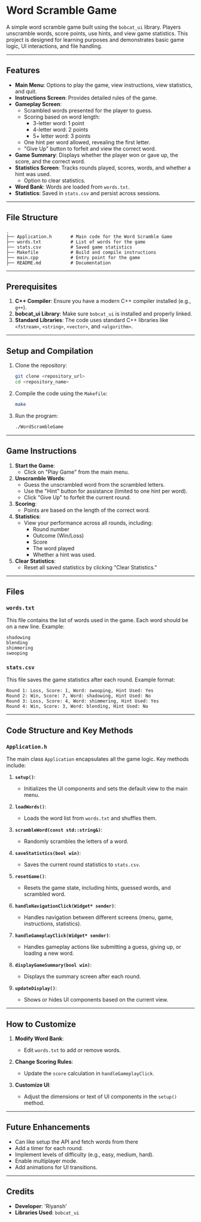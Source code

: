 
# Word Scramble Game

A simple word scramble game built using the `bobcat_ui` library. Players unscramble words, score points, use hints, and view game statistics. This project is designed for learning purposes and demonstrates basic game logic, UI interactions, and file handling.

---

## Features

- **Main Menu**: Options to play the game, view instructions, view statistics, and quit.
- **Instructions Screen**: Provides detailed rules of the game.
- **Gameplay Screen**:
  - Scrambled words presented for the player to guess.
  - Scoring based on word length:
    - 3-letter word: 1 point
    - 4-letter word: 2 points
    - 5+ letter word: 3 points
  - One hint per word allowed, revealing the first letter.
  - "Give Up" button to forfeit and view the correct word.
- **Game Summary**: Displays whether the player won or gave up, the score, and the correct word.
- **Statistics Screen**: Tracks rounds played, scores, words, and whether a hint was used.
  - Option to clear statistics.
- **Word Bank**: Words are loaded from `words.txt`.
- **Statistics**: Saved in `stats.csv` and persist across sessions.

---

## File Structure

```plaintext
.
├── Application.h       # Main code for the Word Scramble Game
├── words.txt           # List of words for the game
├── stats.csv           # Saved game statistics
├── Makefile            # Build and compile instructions
├── main.cpp            # Entry point for the game
├── README.md           # Documentation
```

---

## Prerequisites

1. **C++ Compiler**: Ensure you have a modern C++ compiler installed (e.g., `g++`).
2. **bobcat_ui Library**: Make sure `bobcat_ui` is installed and properly linked.
3. **Standard Libraries**: The code uses standard C++ libraries like `<fstream>`, `<string>`, `<vector>`, and `<algorithm>`.

---

## Setup and Compilation

1. Clone the repository:
   ```bash
   git clone <repository_url>
   cd <repository_name>
   ```

2. Compile the code using the `Makefile`:
   ```bash
   make
   ```

3. Run the program:
   ```bash
   ./WordScrambleGame
   ```

---

## Game Instructions

1. **Start the Game**:
   - Click on "Play Game" from the main menu.
2. **Unscramble Words**:
   - Guess the unscrambled word from the scrambled letters.
   - Use the "Hint" button for assistance (limited to one hint per word).
   - Click "Give Up" to forfeit the current round.
3. **Scoring**:
   - Points are based on the length of the correct word.
4. **Statistics**:
   - View your performance across all rounds, including:
     - Round number
     - Outcome (Win/Loss)
     - Score
     - The word played
     - Whether a hint was used.
5. **Clear Statistics**:
   - Reset all saved statistics by clicking "Clear Statistics."

---

## Files

### `words.txt`

This file contains the list of words used in the game. Each word should be on a new line. Example:

```plaintext
shadowing
blending
shimmering
swooping
```

### `stats.csv`

This file saves the game statistics after each round. Example format:

```plaintext
Round 1: Loss, Score: 1, Word: swooping, Hint Used: Yes
Round 2: Win, Score: 7, Word: shadowing, Hint Used: No
Round 3: Loss, Score: 4, Word: shimmering, Hint Used: Yes
Round 4: Win, Score: 3, Word: blending, Hint Used: No
```

---

## Code Structure and Key Methods

### `Application.h`

The main class `Application` encapsulates all the game logic. Key methods include:

1. **`setup()`**:
   - Initializes the UI components and sets the default view to the main menu.

2. **`loadWords()`**:
   - Loads the word list from `words.txt` and shuffles them.

3. **`scrambleWord(const std::string&)`**:
   - Randomly scrambles the letters of a word.

4. **`saveStatistics(bool win)`**:
   - Saves the current round statistics to `stats.csv`.

5. **`resetGame()`**:
   - Resets the game state, including hints, guessed words, and scrambled word.

6. **`handleNavigationClick(Widget* sender)`**:
   - Handles navigation between different screens (menu, game, instructions, statistics).

7. **`handleGameplayClick(Widget* sender)`**:
   - Handles gameplay actions like submitting a guess, giving up, or loading a new word.

8. **`displayGameSummary(bool win)`**:
   - Displays the summary screen after each round.

9. **`updateDisplay()`**:
   - Shows or hides UI components based on the current view.

---

## How to Customize

1. **Modify Word Bank**:
   - Edit `words.txt` to add or remove words.

2. **Change Scoring Rules**:
   - Update the `score` calculation in `handleGameplayClick`.

3. **Customize UI**:
   - Adjust the dimensions or text of UI components in the `setup()` method.

---

## Future Enhancements

- Can like setup the API and fetch words from there 
- Add a timer for each round.
- Implement levels of difficulty (e.g., easy, medium, hard).
- Enable multiplayer mode.
- Add animations for UI transitions.


---

## Credits

- **Developer**: 'Riyansh'
- **Libraries Used**: `bobcat_ui`
